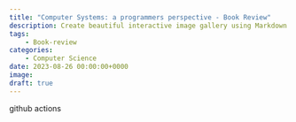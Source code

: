 ```yaml
---
title: "Computer Systems: a programmers perspective - Book Review"
description: Create beautiful interactive image gallery using Markdown
tags: 
    - Book-review
categories:
    - Computer Science
date: 2023-08-26 00:00:00+0000
image: 
draft: true
---
```


github actions